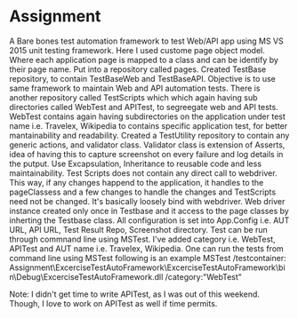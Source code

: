 # Assignment
A Bare bones test automation framework to test Web/API app using MS VS 2015 unit testing framework.
Here I used custome page object model. Where each application page is mapped to a class and can be identify by their page name. 
Put into a repository called pages.
Created TestBase repository, to contain TestBaseWeb and TestBaseAPI. Objective is to use same framework to maintain Web and API automation tests.
There is another repository called TestScripts which which again having sub directories called WebTest and APITest, to segreegate web and API tests.
WebTest contains again having subdirectories on the application under test name i.e. Travelex, Wikipedia to contains specific application test, 
for better mantainability and readability.
Created a TestUtility repository to contain any generic actions, and validator class. 
Validator class is extension of Asserts, idea of having this to capture screenshot on every failure and log details in the putput.
Use Excapsulation, Inheritance to reusable code and less maintainability.
Test Scripts does not contain any direct call to webdriver. This way, if any changes happend to the application, it handles to the pageClassess 
and a few changes to handle the changes and TestScripts need not be changed. It's basically loosely bind with webdriver.
Web driver instance created only once in Testbase and it access to the page classes by inherting the Testbase class.
All configuration is set into App.Config i.e. AUT URL, API URL, Test Result Repo, Screenshot directory.
Test can be run through commnand line using MSTest. I've added category i.e. WebTest, APITest and AUT name i.e. Travelex, Wikipedia.
One can run the tests from command line using MSTest following is an example
MSTest /testcontainer: Assignment\ExcerciseTestAutoFramework\ExcerciseTestAutoFramework\bin\Debug\ExcerciseTestAutoFramework.dll /category:"WebTest"

Note: I didn't get time to write APITest, as I was out of this weekend. Though, I love to work on APITest as well if time permits.
